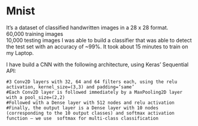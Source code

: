 # Mnist
It’s a dataset of classified handwritten images in a 28 x 28 format.      
60,000 training images     
10,000 testing images
I was able to build a classifier that was able to detect the test set with an accuracy of ~99%. It took about 15 minutes to train on my Laptop.



I have build a CNN with the following architecture, using Keras’ Sequential API:

    #3 Conv2D layers with 32, 64 and 64 filters each, using the relu activation, kernel_size=(3,3) and padding=’same’
    #Each Conv2D layer is followed immediately by a MaxPooling2D layer with a pool_size=(2,2)
    #Followed with a Dense layer with 512 nodes and relu activation
    #Finally, the output layer is a Dense layer with 10 nodes (corresponding to the 10 output classes) and softmax activation function — we use  softmax for multi-class classification
